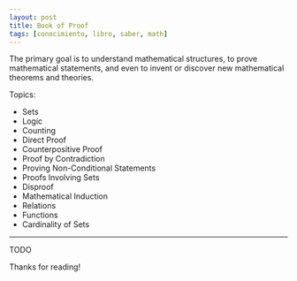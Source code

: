 ```yaml
---
layout: post
title: Book of Proof
tags: [conocimiento, libro, saber, math]
---
```


<!--Resumen-->

The primary goal is to understand mathematical structures, to prove mathematical statements,
and even to invent or discover new mathematical theorems and theories.

Topics:
- Sets
- Logic
- Counting
- Direct Proof
- Counterpositive Proof
- Proof by Contradiction
- Proving Non-Conditional Statements
- Proofs Involving Sets
- Disproof
- Mathematical Induction
- Relations
- Functions
- Cardinality of Sets

---

<!--more-->
TODO
  
Thanks for reading!
